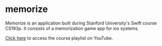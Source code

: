 # memorize

Memorize is an application built during Stanford University's Swift course CS193p.
It consists of a memorization game app for ios systems.

[Click here](https://www.youtube.com/playlist?list=PLMdYygf53DP46rneFgJ7Ab6fJPcMvr8gC) to access the course playlist on YouTube.

